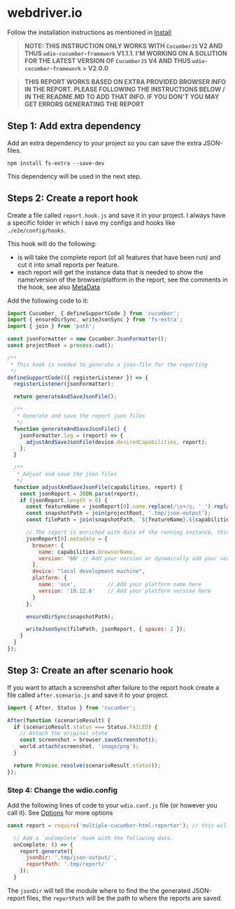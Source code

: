 webdriver.io
============

Follow the installation instructions as mentioned in [Install](../README.MD#install)

> **NOTE: THIS INSTRUCTION ONLY WORKS WITH `CucumberJS` V2 AND THUS `wdio-cucumber-framework` V1.1.1. I'M WORKING ON A SOLUTION FOR THE LATEST VERSION OF `CucumberJS` V4 AND THUS `wdio-cucumber-framework` > V2.0.0**

> **THIS REPORT WORKS BASED ON EXTRA PROVIDED BROWSER INFO IN THE REPORT. PLEASE FOLLOWING THE INSTRUCTIONS BELOW / IN THE README.MD TO ADD THAT INFO. IF YOU DON'T YOU MAY GET ERRORS GENERATING THE REPORT**

## Step 1: Add extra dependency
Add an extra dependency to your project so you can save the extra JSON-files.

`npm install fs-extra --save-dev`

This dependency will be used in the next step.

## Steps 2: Create a report hook
Create a file called `report.hook.js` and save it in your project. I always have a specific folder in which I save my configs and hooks like `./e2e/config/hooks`.

This hook will do the following:

- is will take the complete report (of all features that have been run) and cut it into small reports per feature.
- each report will get the instance data that is needed to show the name/version of the browser/platform in the report, see the comments in the hook, see also [MetaData](../README.MD#metadata-1)


Add the following code to it:

```js
import Cucumber, { defineSupportCode } from 'cucumber';
import { ensureDirSync, writeJsonSync } from 'fs-extra';
import { join } from 'path';

const jsonFormatter = new Cucumber.JsonFormatter();
const projectRoot = process.cwd();

/**
 * This hook is needed to generate a json-file for the reporting
 */
defineSupportCode(({ registerListener }) => {
  registerListener(jsonFormatter);

  return generateAndSaveJsonFile();

  /**
   * Generate and save the report json files
   */
  function generateAndSaveJsonFile() {
    jsonFormatter.log = (report) => {
      adjustAndSaveJsonFile(device.desiredCapabilities, report);
    };
  }

  /**
   * Adjust and save the json files
   */
  function adjustAndSaveJsonFile(capabilities, report) {
    const jsonReport = JSON.parse(report);
    if (jsonReport.length > 0) {
      const featureName = jsonReport[0].name.replace(/\s+/g, '_').replace(/\W/g, '').toLowerCase() || 'noName';
      const snapshotPath = join(projectRoot, '.tmp/json-output');
      const filePath = join(snapshotPath, `${featureName}.${capabilities.browserName}.${(new Date).getTime()}.json`); // eslint-disable-line

      // The report is enriched with data of the running instance, this is needed to show the name/version of the browser/platform in the report
      jsonReport[0].metadata = {
        browser: {
          name: capabilities.browserName,
          version: '60' // Add your version or dynamically add your version here
        },
        device: "local development machine",
        platform: {
          name: 'osx',          // Add your platform name here
          version: '10.12.6'    // Add your platform version here
        }
      };

      ensureDirSync(snapshotPath);

      writeJsonSync(filePath, jsonReport, { spaces: 2 });
    }
  }
});
```

## Step 3: Create an after scenario hook
If you want to attach a screenshot after failure to the report hook create a file called `after.scenario.js` and save it to your project.

```js
import { After, Status } from 'cucumber';

After(function (scenarioResult) {
  if (scenarioResult.status === Status.FAILED) {
    // Attach the original state
    const screenshot = browser.saveScreenshot();
    world.attach(screenshot, 'image/png');
  }

  return Promise.resolve(scenarioResult.status));
});

```

### Step 4: Change the wdio.config
Add the following lines of code to your `wdio.conf.js` file (or however you call it). See [Options](../README.MD#options) for more options

```js
const report = require('multiple-cucumber-html-reporter'); // this will add the reporter to your config

  // Add a `onComplete`-hook with the following data.
  onComplete: () => {
    report.generate({
      jsonDir: '.tmp/json-output/',
      reportPath: '.tmp/report/'
    });
  }
```

The `jsonDir` will tell the module where to find the the generated JSON-report files, the `reportPath` will be the path to where the reports are saved.
